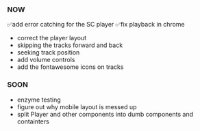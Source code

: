 ### NOW
✅add error catching for the SC player
✅fix playback in chrome
- correct the player layout
- skipping the tracks forward and back
- seeking track position
- add volume controls
- add the fontawesome icons on tracks

### SOON
- enzyme testing
- figure out why mobile layout is messed up
- split Player and other components into dumb components and containters
